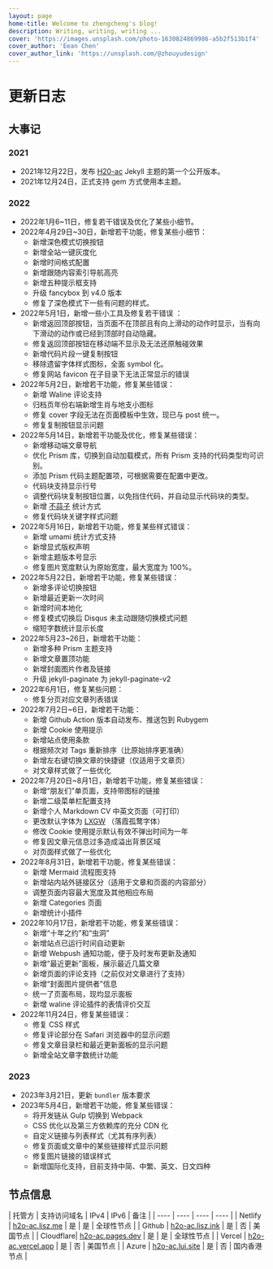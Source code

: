 ```yaml
---
layout: page
home-title: Welcome to zhengcheng's blog!
description: Writing, writing, writing ...
cover: 'https://images.unsplash.com/photo-1630824869986-a5b2f513b1f4'
cover_author: 'Eean Chen'
cover_author_link: 'https://unsplash.com/@zhouyudesign'
---
```


# 更新日志

## 大事记

### 2021

- 2021年12月22日，发布 [H20-ac](https://github.com/zhonger/jekyll-theme-H20-ac) Jekyll 主题的第一个公开版本。
- 2021年12月24日，正式支持 gem 方式使用本主题。

### 2022

- 2022年1月6~11日，修复若干错误及优化了某些小细节。
- 2022年4月29日~30日，新增若干功能，修复某些小细节：
  - 新增深色模式切换按钮
  - 新增全站一键灰度化
  - 新增时间格式配置
  - 新增跟随内容索引导航高亮
  - 新增五种提示框支持
  - 升级 fancybox 到 v4.0 版本
  - 修复了深色模式下一些有问题的样式。
- 2022年5月1日，新增一些小工具及修复若干错误 ：
  - 新增返回顶部按钮，当页面不在顶部且有向上滑动的动作时显示，当有向下滑动的动作或已经到顶部时自动隐藏。
  - 修复返回顶部按钮在移动端不显示及无法还原触碰效果
  - 新增代码片段一键复制按钮
  - 移除遗留字体样式图标，全面 symbol 化。
  - 修复网站 favicon 在子目录下无法正常显示的错误
- 2022年5月2日，新增若干功能，修复某些错误：
  - 新增 Waline 评论支持
  - 归档页年份右端新增生肖与地支小图标
  - 修复 cover 字段无法在页面模板中生效，现已与 post 统一。
  - 修复复制按钮显示问题
- 2022年5月14日，新增若干功能及优化，修复某些错误：
  - 新增移动端文章导航
  - 优化 Prism 库，切换到自动加载模式，所有 Prism 支持的代码类型均可识别。
  - 添加 Prism 代码主题配置项，可根据需要在配置中更改。
  - 代码块支持显示行号
  - 调整代码块复制按钮位置，以免挡住代码，并自动显示代码块的类型。
  - 新增 [不蒜子](https://busuanzi.ibruce.info/) 统计方式
  - 修复代码块关键字样式问题
- 2022年5月16日，新增若干功能，修复某些样式错误：
  - 新增 umami 统计方式支持
  - 新增显式版权声明
  - 新增主题版本号显示
  - 修复图片宽度默认为原始宽度，最大宽度为 100%。
- 2022年5月22日，新增若干功能，修复某些错误：
  - 新增多评论切换按钮
  - 新增最近更新一次时间
  - 新增时间本地化
  - 修复模式切换后 Disqus 未主动跟随切换模式问题
  - 缩短字数统计显示长度
- 2022年5月23~26日，新增若干功能：
  - 新增多种 Prism 主题支持
  - 新增文章置顶功能
  - 新增封面图片作者及链接
  - 升级 jekyll-paginate 为 jekyll-paginate-v2
- 2022年6月1日，修复某些问题：
  - 修复分页对应文章列表错误
- 2022年7月2日~6日，新增若干功能：
  - 新增 Github Action 版本自动发布、推送包到 Rubygem
  - 新增 Cookie 使用提示
  - 新增站点使用条款
  - 根据频次对 Tags 重新排序（比原始排序更准确）
  - 新增左右键切换文章的快捷键（仅适用于文章页）
  - 对文章样式做了一些优化
- 2022年7月20日~8月1日，新增若干功能，修复某些错误：
  - 新增“朋友们”单页面，支持带图标的链接
  - 新增二级菜单栏配置支持
  - 新增个人 Markdown CV 中英文页面（可打印）
  - 更改默认字体为 [LXGW](https://github.com/chawyehsu/lxgw-wenkai-webfont) （落霞孤鹜字体）
  - 修改 Cookie 使用提示默认有效不弹出时间为一年
  - 修复因文章元信息过多造成溢出背景区域
  - 对页面样式做了一些优化
- 2022年8月31日，新增若干功能，修复某些错误：
  - 新增 Mermaid 流程图支持
  - 新增站内站外链接区分（适用于文章和页面的内容部分）
  - 调整页面内容最大宽度及其他相应布局
  - 新增 Categories 页面
  - 新增统计小插件
- 2022年10月17日，新增若干功能，修复某些错误：
  - 新增“十年之约”和“虫洞”
  - 新增站点已运行时间自动更新
  - 新增 Webpush 通知功能，便于及时发布更新及通知
  - 新增“最近更新”面板，展示最近几篇文章
  - 新增页面的评论支持（之前仅对文章进行了支持）
  - 新增“封面图片提供者”信息
  - 统一了页面布局，现均显示面板
  - 新增 waline 评论插件的表情评价交互
- 2022年11月24日，修复某些错误：
  - 修复 CSS 样式
  - 修复评论部分在 Safari 浏览器中的显示问题
  - 修复文章目录栏和最近更新面板的显示问题
  - 新增全站文章字数统计功能

### 2023

- 2023年3月21日，更新 `bundler` 版本要求
- 2023年5月4日，新增若干功能，修复某些错误：
  - 将开发链从 Gulp 切换到 Webpack
  - CSS 优化以及第三方依赖库的充分 CDN 化
  - 自定义链接与列表样式（尤其有序列表）
  - 修复页面或文章中的某些链接样式显示问题
  - 修复图片链接的错误样式
  - 新增国际化支持，目前支持中简、中繁、英文、日文四种

## 节点信息

| 托管方 | 支持访问域名 | IPv4 | IPv6 | 备注 |
| ---- | ---- | ---- | ---- |
| Netlify | [h2o-ac.lisz.me](https://h2o-ac.lisz.me) | 是 | 是 | 全球性节点 |
| Github | [h2o-ac.lisz.ink](https://h2o-ac.lisz.ink) | 是 | 否 | 美国节点 |
| Cloudflare| [h2o-ac.pages.dev](https://h2o-ac.pages.dev) | 是 | 是 | 全球性节点 |
| Vercel | [h2o-ac.vercel.app](https://h2o-ac.vercel.app) | 是 | 否 | 美国节点 |
| Azure | [h2o-ac.lui.site](https://h2o-ac.lui.site) | 是 | 否 | 国内香港节点 |

